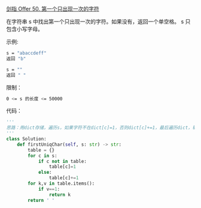 [剑指 Offer 50. 第一个只出现一次的字符](https://leetcode-cn.com/problems/di-yi-ge-zhi-chu-xian-yi-ci-de-zi-fu-lcof/)

在字符串 s 中找出第一个只出现一次的字符。如果没有，返回一个单空格。 s 只包含小写字母。

示例:
```sh
s = "abaccdeff"
返回 "b"

s = "" 
返回 " "
```

限制：
```sh
0 <= s 的长度 <= 50000
```

代码：
```python
'''
思路：用dict存储，遍历s，如果字符不在dict[c]=1，否则dict[c]+=1，最后遍历dict，输出第一个val为1的key
'''
class Solution:
    def firstUniqChar(self, s: str) -> str:
        table = {}
        for c in s:
            if c not in table:
                table[c]=1
            else:
                table[c]+=1
        for k,v in table.items():
            if v==1:
                return k
        return ' '
```

